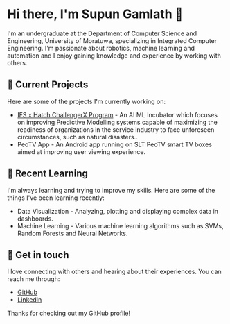 # Hi there, I'm Supun Gamlath 👋
I'm an undergraduate at the Department of Computer Science and Engineering, University of Moratuwa, specializing in Integrated Computer Engineering. I'm passionate about robotics, machine learning and automation and I enjoy gaining knowledge and experience by working with others.

## 🔭 Current Projects
Here are some of the projects I'm currently working on:

* [IFS x Hatch ChallengerX Program](https://ifs-challengerx.hatch.lk/) - An AI ML Incubator which focuses on improving Predictive Modelling systems capable of maximizing the readiness of organizations in the service industry to face unforeseen circumstances, such as natural disasters..
* PeoTV App - An Android app running on SLT PeoTV smart TV boxes aimed at improving user viewing experience.

## 🌱 Recent Learning
I'm always learning and trying to improve my skills. Here are some of the things I've been learning recently:

* Data Visualization - Analyzing, plotting and displaying complex data in dashboards.
* Machine Learning - Various machine learning algorithms such as SVMs, Random Forests and Neural Networks.

## 💬 Get in touch
I love connecting with others and hearing about their experiences. You can reach me through:

* [GitHub](https://github.com/supungamlath)
* [LinkedIn](https://www.linkedin.com/in/supungamlath)

Thanks for checking out my GitHub profile! 
